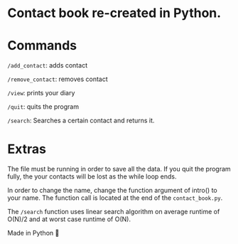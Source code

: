 # Contact book re-created in Python. 


# Commands 

`/add_contact`: adds contact

`/remove_contact`: removes contact 

`/view`: prints your diary 

`/quit`: quits the program 

`/search`: Searches a certain contact and returns it. 


# Extras 

The file must be running in order to save all the data. If you quit the program fully, the
your contacts will be lost as the while loop ends.

In order to change the name, change the function argument of intro() to your name. The function call is located at the end of the `contact_book.py`.

The `/search` function uses linear search algorithm on average runtime of O(N)/2 and at worst case runtime of O(N). 

Made in Python 🐍
